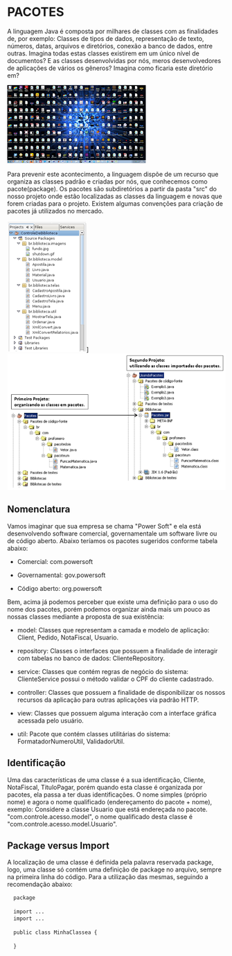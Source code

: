 # PACOTES

A linguagem Java é composta por milhares de classes com as finalidades de, por exemplo: Classes de tipos de dados, representação de texto, números, datas, arquivos e diretórios, conexão a banco de dados, entre outras. Imagina todas estas classes existirem em um único nível de documentos? E as classes desenvolvidas por nós, meros desenvolvedores de aplicações de vários os gêneros? Imagina como ficaria este diretório em?

![../../../img/Estrutura%20de%20pacotes.png](../../../img/Estrutura%20de%20pacotes.png)

Para prevenir este acontecimento, a linguagem dispõe de um recurso que organiza as classes padrão e criadas por nós, que conhecemos como pacote(package). Os pacotes são subdiretórios a partir da pasta "src" do nosso projeto onde estão localizadas as classes da linguagem e novas que forem criadas para o projeto. Existem algumas convenções para criação de pacotes já utilizados no mercado.

![../../../img/Estrutura%20de%20pacotes%202.png](../../../img/Estrutura%20de%20pacotes%202.png)] ![(../../../img/Estrutura%20de%20pacotes%203.png](../../../img/Estrutura%20de%20pacotes%203.png)

## Nomenclatura

Vamos imaginar que sua empresa se chama "Power Soft" e ela está desenvolvendo software comercial, governamentale um software livre ou de código aberto. Abaixo teríamos os pacotes sugeridos conforme tabela abaixo:

- Comercial: com.powersoft

- Governamental: gov.powersoft

- Código aberto: org.powersoft

Bem, acima já podemos perceber que existe uma definição para o uso do nome dos pacotes, porém podemos organizar ainda mais um pouco as nossas classes mediante a proposta de sua existência:

- model: Classes que representam a camada e modelo de aplicação:
  Client, Pedido, NotaFiscal, Usuario.

- repository: Classes o interfaces que possuem a finalidade de interagir com tabelas no banco de dados: ClienteRepository.

- service: Classes que contém regras de negócio do sistema: ClienteService possui o método validar o CPF do cliente cadastrado.

- controller: Classes que possuem a finalidade de disponibilizar os nossos recursos da aplicação para outras aplicações via padrão HTTP.

- view: Classes que possuem alguma interação com a interface gráfica acessada pelo usuário.

- util: Pacote que contém classes utilitárias do sistema:
  FormatadorNumeroUtil, ValidadorUtil.

## Identificação

Uma das características de uma classe é a sua identificação, Cliente, NotaFiscal, TituloPagar, porém quando esta classe é organizada por pacotes, ela passa a ter duas identificações. O nome simples (próprio nome) e agora o nome qualificado (endereçamento do pacote + nome), exemplo: Considere a classe Usuario que está endereçada no pacote.
"com.controle.acesso.model", o nome qualificado desta classe é "com.controle.acesso.model.Usuario".

## Package versus Import

A localização de uma classe é definida pela palavra reservada package, logo, uma classe só contém uma definição de package no arquivo, sempre na primeira linha do código. Para a utilização das mesmas, seguindo a recomendação abaixo:

      package

      import ...
      import ...

      public class MinhaClassea {

      }
